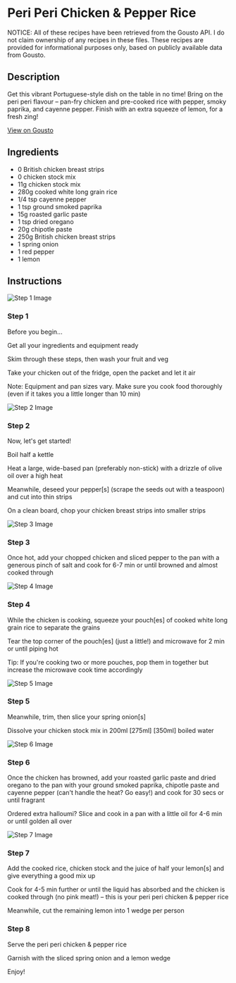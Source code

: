 # Peri Peri Chicken & Pepper Rice

NOTICE: All of these recipes have been retrieved from the Gousto API. I do not claim ownership of any recipes in these files. These recipes are provided for informational purposes only, based on publicly available data from Gousto.

## Description

Get this vibrant Portuguese-style dish on the table in no time! Bring on the peri peri flavour – pan-fry chicken and pre-cooked rice with pepper, smoky paprika, and cayenne pepper. Finish with an extra squeeze of lemon, for a fresh zing! 

[View on Gousto](https://www.gousto.co.uk/recipes/cookbook/10-min-peri-peri-chicken-rice)

## Ingredients

- 0 British chicken breast strips
- 0 chicken stock mix
- 11g chicken stock mix
- 280g cooked white long grain rice
- 1/4 tsp cayenne pepper
- 1 tsp ground smoked paprika
- 15g roasted garlic paste
- 1 tsp dried oregano
- 20g chipotle paste 
- 250g British chicken breast strips
- 1 spring onion
- 1 red pepper
- 1 lemon

## Instructions

![Step 1 Image](https://production-media.gousto.co.uk/cms/recipe-step-image/Step-1-1-1622806526860-x200.jpg)

### Step 1

Before you begin...

Get all your ingredients and equipment ready

Skim through these steps, then wash your fruit and veg

Take your chicken out of the fridge, open the packet and let it air

Note: Equipment and pan sizes vary. Make sure you cook food thoroughly (even if it takes you a little longer than 10 min)

![Step 2 Image](https://production-media.gousto.co.uk/cms/recipe-step-image/Step-2-1673354016635-x200.jpg)

### Step 2

Now, let's get started!

Boil half a kettle

Heat a large, wide-based pan (preferably non-stick) with a drizzle of olive oil over a high heat

Meanwhile, deseed your pepper[s] (scrape the seeds out with a teaspoon) and cut into thin strips

On a clean board, chop your chicken breast strips into smaller strips

![Step 3 Image](https://production-media.gousto.co.uk/cms/recipe-step-image/Step-3-1673354020900-x200.jpg)

### Step 3

Once hot, add your chopped chicken and sliced pepper to the pan with a generous pinch of salt and cook for 6-7 min or until browned and almost cooked through

![Step 4 Image](https://production-media.gousto.co.uk/cms/recipe-step-image/Step-4-1673354028101-x200.jpg)

### Step 4

While the chicken is cooking, squeeze your pouch[es] of cooked white long grain rice to separate the grains

Tear the top corner of the pouch[es]<span class="text-danger"> </span>(just a little!) and microwave for 2 min or until piping hot

Tip: If you're cooking two or more pouches, pop them in together but increase the microwave cook time accordingly

![Step 5 Image](https://production-media.gousto.co.uk/cms/recipe-step-image/Step-5-1673354033275-x200.jpg)

### Step 5

Meanwhile, trim, then slice your spring onion[s]

Dissolve your chicken stock mix in 200ml <span class="text-purple">[275ml]</span><span class="text-danger"> [350ml]</span> boiled water

![Step 6 Image](https://production-media.gousto.co.uk/cms/recipe-step-image/Step-6-1673354040371-x200.jpg)

### Step 6

Once the chicken has browned, add your roasted garlic paste and dried oregano to the pan with your ground smoked paprika, chipotle paste and cayenne pepper (can't handle the heat? Go easy!) and cook for 30 secs or until fragrant

<span class="text-danger">Ordered extra halloumi? Slice and cook in a pan with a little oil for 4-6 min or until golden all over</span>

![Step 7 Image](https://production-media.gousto.co.uk/cms/recipe-step-image/Step-7-1673354046009-x200.jpg)

### Step 7

Add the cooked rice, chicken stock and the juice of half your lemon[s] and give everything a good mix up

Cook for 4-5 min further or until the liquid has absorbed and the chicken is cooked through (no pink meat!) – this is your peri peri chicken & pepper rice

Meanwhile, cut the remaining lemon into 1 wedge per person

### Step 8

Serve the peri peri chicken & pepper rice

Garnish with the sliced spring onion and a lemon wedge

Enjoy!

